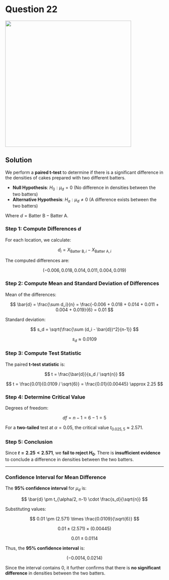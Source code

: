 # Question 22
<img src="https://github.com/user-attachments/assets/710d1978-38e2-46eb-9e51-1ec0b06d04b6" width = 400px>

## Solution

We perform a **paired t-test** to determine if there is a significant difference in the densities of cakes prepared with two different batters.

- **Null Hypothesis**:  $H_0: \mu_d = 0$ (No difference in densities between the two batters)
- **Alternative Hypothesis**: $H_a: \mu_d \neq 0$ (A difference exists between the two batters)

Where $d = \text{Batter B} - \text{Batter A}$.

### Step 1: Compute Differences $d$

For each location, we calculate:

$$
d_i = X_{\text{Batter B}, i} - X_{\text{Batter A}, i}
$$

The computed differences are:

$$
(-0.006, 0.018, 0.014, 0.011, 0.004, 0.019)
$$

### Step 2: Compute Mean and Standard Deviation of Differences

Mean of the differences:

$$
\bar{d} = \frac{\sum d_i}{n} = \frac{-0.006 + 0.018 + 0.014 + 0.011 + 0.004 + 0.019}{6} = 0.01
$$

Standard deviation:

$$
s_d = \sqrt{\frac{\sum (d_i - \bar{d})^2}{n-1}}
$$

$$
s_d \approx 0.0109
$$

### Step 3: Compute Test Statistic

The paired **t-test statistic** is:

$$
t = \frac{\bar{d}}{s_d / \sqrt{n}}
$$

$$
t = \frac{0.01}{0.0109 / \sqrt{6}} = \frac{0.01}{0.00445} \approx 2.25
$$

### Step 4: Determine Critical Value

Degrees of freedom:

$$
df = n - 1 = 6 - 1 = 5
$$

For a **two-tailed** test at $\alpha = 0.05$, the critical value $t_{0.025,5} \approx 2.571$.

### Step 5: Conclusion

Since **$t = 2.25 < 2.571$**, we **fail to reject $H_0$**. There is **insufficient evidence** to conclude a difference in densities between the two batters.

---

### Confidence Interval for Mean Difference

The **95% confidence interval** for $\mu_d$ is:

$$
\bar{d} \pm t_{\alpha/2, n-1} \cdot \frac{s_d}{\sqrt{n}}
$$

Substituting values:

$$
0.01 \pm (2.571) \times \frac{0.0109}{\sqrt{6}}
$$

$$
0.01 \pm (2.571) \times (0.00445)
$$

$$
0.01 \pm 0.0114
$$

Thus, the **95% confidence interval** is:

$$
(-0.0014, 0.0214)
$$

Since the interval contains 0, it further confirms that there is **no significant difference** in densities between the two batters.

